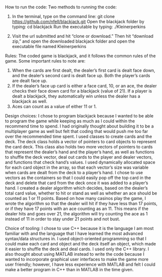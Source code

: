 How to run the code:
Two methods to running the code:
1.	In the terminal, type on the command line:
	git clone https://github.com/nfell/blackjack.git
Open the blackjack folder by typing:
	cd blackjack
Run the executable by typing:
  ./Kleinerperkins

2.	Visit the url submitted and hit “clone or download.” Then hit “download zip,” and open the downloaded blackjack folder and open the executable file named Kleinerperkins

Rules:
The coded game is blackjack, and it follows the common rules of the game. Some important rules to note are:
1.	When the cards are first dealt, the dealer’s first card is dealt face down, and the dealer’s second card is dealt face up. Both the player’s cards are dealt face up.
2.	If the dealer’s face up card is either a face card, 10, or an ace, the dealer checks their face down card for a blackjack (value of 21).  If a player is dealt a blackjack, they automatically win unless the dealer has a blackjack as well.
3.	Aces can count as a value of either 11 or 1. 

Design choices:
	I chose to program blackjack because I wanted to be able to program the game while keeping as much as I could within the recommend time to spend. I had originally thought about building it to be a multiplayer game as well but felt that coding that would push me too far over the recommended time spent.
	I used classes to create cards and the deck. The deck class holds a vector of pointers to card objects to represent the card deck. This class also holds two more vectors of pointers to cards that represent the dealer’s hand and the player’s hand, as well as functions to shuffle the deck vector, deal out cards to the player and dealer vectors, and functions that check hand’s values. I used dynamically allocated space for each card object in the array, so that each vector’s size was variable when cards are dealt from the deck to a player’s hand. I chose to use vectors as the containers so that I could easily pop off the top card in the deck and delete that card from the deck once it was added to a player’s hand.
	I created a dealer algorithm which decides, based on the dealer’s total card value, whether to hit or stand as well as whether an ace should be counted as 1 or 11 points. Based on how many casinos play the game, I wrote the algorithm so that the dealer will hit if they have less than 17 points, or if they have 17 points with an ace counting as an 11. This means if the dealer hits and goes over 21, the algorithm will try counting the ace as 1 instead of 11 in order to stay under 21 points and not bust.

Choice of tooling:
	I chose to use C++ because it is the language I am most familiar with and the language that I have learned the most advanced syntax/data structures in. I used object-oriented programming so that I could make each card and object and the deck itself an object, which made it easier to shuffle the deck and deal cards. I used only the C++ library.
	I also thought about using MATLAB instead to write the code because I wanted to incorporate graphical user interfaces to make the game more user friendly; however, I have less experience with MATLAB and felt I could make a better program in C++ than in MATLAB in the time given.

